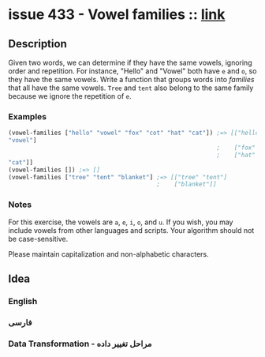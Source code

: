 # issue 433 - Vowel families :: [link](https://ericnormand.me/issues/purelyfunctional-tv-newsletter-433-the-clojure-effect)

## Description

Given two words, we can determine if they have the same vowels, ignoring order and repetition. For instance, "Hello" and "Vowel" both have `e` and `o`, so they have the same vowels. Write a function that groups words into *families* that all have the same vowels. `Tree` and `tent` also belong to the same family because we ignore the repetition of `e`.

### Examples
```clj
(vowel-families ["hello" "vowel" "fox" "cot" "hat" "cat"]) ;=> [["hello"
"vowel"]
                                                           ;    ["fox" "cot"]
                                                           ;    ["hat"
"cat"]]
(vowel-families []) ;=> []
(vowel-families ["tree" "tent" "blanket"] ;=> [["tree" "tent"]
                                          ;    ["blanket"]]
```

### Notes
For this exercise, the vowels are `a`, `e`, `i`, `o`, and `u`. If you wish, you may include vowels from other languages and scripts. Your algorithm should not be case-sensitive.

Please maintain capitalization and non-alphabetic characters.

## Idea

### English

### فارسی


### Data Transformation - مراحل تغییر داده
```nim
```